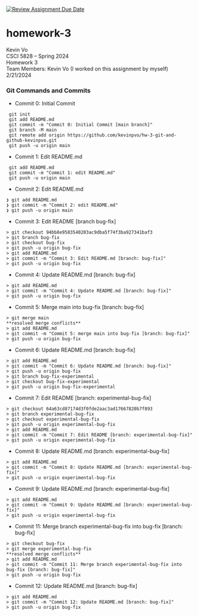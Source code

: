 [![Review Assignment Due Date](https://classroom.github.com/assets/deadline-readme-button-24ddc0f5d75046c5622901739e7c5dd533143b0c8e959d652212380cedb1ea36.svg)](https://classroom.github.com/a/5N0D6Mex)
# homework-3
Kevin Vo\
CSCI 5828 – Spring 2024\
Homework 3\
Team Members: Kevin Vo (I worked on this assignment by myself)\
2/21/2024

### Git Commands and Commits
- Commit 0: Initial Commit
```
 git init
 git add README.md
 git commit -m "Commit 0: Initial Commit [main branch]"
 git branch -M main
 git remote add origin https://github.com/kevinpvo/hw-3-git-and-github-kevinpvo.git
 git push -u origin main
```
- Commit 1: Edit README.md
```
 git add README.md
 git commit -m "Commit 1: edit README.md"
 git push -u origin main
```
- Commit 2: Edit README.md
```
❯ git add README.md
❯ git commit -m "Commit 2: edit README.md"
❯ git push -u origin main
```
- Commit 3: Edit README [branch bug-fix]
```
> git checkout 94bb8e9583540203ac9dba5f74f3ba927341baf3
> git branch bug-fix
> git checkout bug-fix
> git push -u origin bug-fix
> git add README.md
> git commit -m "Commit 3: Edit README.md [branch: bug-fix]"
> git push -u origin bug-fix
```
- Commit 4: Update README.md [branch: bug-fix]
```
> git add README.md
> git commit -m "Commit 4: Update README.md [branch: bug-fix]"
> git push -u origin bug-fix
```
- Commit 5: Merge main into bug-fix [branch: bug-fix]
```
> git merge main
**resolved merge conflicts**
> git add README.md
> git commit -m "Commit 5: merge main into bug-fix [branch: bug-fix]"
> git push -u origin bug-fix
```
- Commit 6: Update README.md [branch: bug-fix]
```
> git add README.md
> git commit -m "Commit 6: Update README.md [branch: bug-fix]"
> git push -u origin bug-fix
> git branch bug-fix-experimental
> git checkout bug-fix-experimental
> git push -u origin bug-fix-experimental
```

- Commit 7: Edit README [branch: experimental-bug-fix]
```
> git checkout 64a63cd87174d3f0fde2aac3ad17667820b7f893
> git branch experimental-bug-fix
> git checkout experimental-bug-fix
> git push -u origin experimental-bug-fix
> git add README.md
> git commit -m "Commit 7: Edit README [branch: experimental-bug-fix]"
> git push -u origin experimental-bug-fix
```
- Commit 8: Update README.md [branch: experimental-bug-fix]
```
> git add README.md
> git commit -m "Commit 8: Update README.md [branch: experimental-bug-fix]"
> git push -u origin experimental-bug-fix
```
- Commit 9: Update README.md [branch: experimental-bug-fix]
```
> git add README.md
> git commit -m "Commit 9: Update README.md [branch: experimental-bug-fix]"
> git push -u origin experimental-bug-fix
```
- Commit 11: Merge branch experimental-bug-fix into bug-fix [branch: bug-fix]
```
> git checkout bug-fix
> git merge experimental-bug-fix
**resolved merge conflicts**
> git add README.md
> git commit -m "Commit 11: Merge branch experimental-bug-fix into bug-fix [branch: bug-fix]"
> git push -u origin bug-fix
```
- Commit 12: Update README.md [branch: bug-fix]
```
> git add README.md
> git commit -m "Commit 12: Update README.md [branch: bug-fix]"
> git push -u origin bug-fix
```